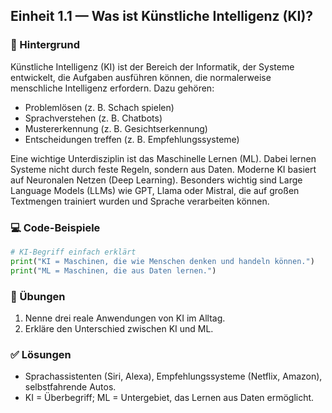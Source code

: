 ## Einheit 1.1 — Was ist Künstliche Intelligenz (KI)?

### 📖 Hintergrund

Künstliche Intelligenz (KI) ist der Bereich der Informatik, der Systeme entwickelt, die Aufgaben ausführen können, die normalerweise menschliche Intelligenz erfordern. Dazu gehören:

- Problemlösen (z. B. Schach spielen)
- Sprachverstehen (z. B. Chatbots)
- Mustererkennung (z. B. Gesichtserkennung)
- Entscheidungen treffen (z. B. Empfehlungssysteme)

Eine wichtige Unterdisziplin ist das Maschinelle Lernen (ML). Dabei lernen Systeme nicht durch feste Regeln, sondern aus Daten. Moderne KI basiert auf Neuronalen Netzen (Deep Learning). Besonders wichtig sind Large Language Models (LLMs) wie GPT, Llama oder Mistral, die auf großen Textmengen trainiert wurden und Sprache verarbeiten können.

### 💻 Code-Beispiele

```python
# KI-Begriff einfach erklärt
print("KI = Maschinen, die wie Menschen denken und handeln können.")
print("ML = Maschinen, die aus Daten lernen.")
```

### 📝 Übungen

1. Nenne drei reale Anwendungen von KI im Alltag.
2. Erkläre den Unterschied zwischen KI und ML.

### ✅ Lösungen

- Sprachassistenten (Siri, Alexa), Empfehlungssysteme (Netflix, Amazon), selbstfahrende Autos.
- KI = Überbegriff; ML = Untergebiet, das Lernen aus Daten ermöglicht.
